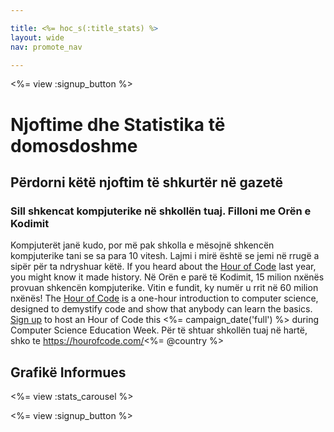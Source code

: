 ```yaml
---

title: <%= hoc_s(:title_stats) %>
layout: wide
nav: promote_nav

---
```


<%= view :signup_button %>

# Njoftime dhe Statistika të domosdoshme

## Përdorni këtë njoftim të shkurtër në gazetë

### Sill shkencat kompjuterike në shkollën tuaj. Filloni me Orën e Kodimit

Kompjuterët janë kudo, por më pak shkolla e mësojnë shkencën kompjuterike tani se sa para 10 vitesh. Lajmi i mirë është se jemi në rrugë a sipër për ta ndryshuar këtë. If you heard about the [Hour of Code](<%= resolve_url('/') %>) last year, you might know it made history. Në Orën e parë të Kodimit, 15 milion nxënës provuan shkencën kompjuterike. Vitin e fundit, ky numër u rrit në 60 milion nxënës! The [Hour of Code](<%= resolve_url('/') %>) is a one-hour introduction to computer science, designed to demystify code and show that anybody can learn the basics. [Sign up](<%= resolve_url('/') %>) to host an Hour of Code this <%= campaign_date('full') %> during Computer Science Education Week. Për të shtuar shkollën tuaj në hartë, shko te https://hourofcode.com/<%= @country %>

## Grafikë Informues

<%= view :stats_carousel %>

<%= view :signup_button %>